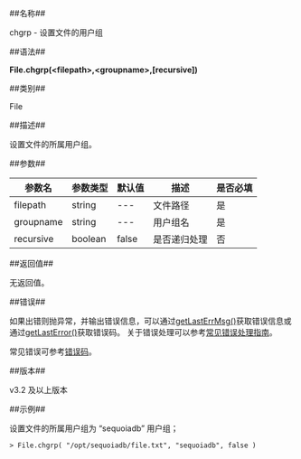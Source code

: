 ##名称##

chgrp - 设置文件的用户组

##语法##

**File.chgrp(\<filepath\>,\<groupname\>,[recursive])**

##类别##

File

##描述##

设置文件的所属用户组。

##参数##

| 参数名    | 参数类型 | 默认值 | 描述         | 是否必填 |
| --------- | -------- | ------ | ------------ | -------- |
| filepath  | string   | ---    | 文件路径     | 是       |
| groupname | string   | ---    | 用户组名     | 是       |
| recursive | boolean  | false  | 是否递归处理 | 否       |

##返回值##

无返回值。

##错误##

如果出错则抛异常，并输出错误信息，可以通过[getLastErrMsg()](manual/Manual/Sequoiadb_Command/Global/getLastErrMsg.md)获取错误信息或通过[getLastError()](manual/Manual/Sequoiadb_Command/Global/getLastError.md)获取错误码。
关于错误处理可以参考[常见错误处理指南](manual/FAQ/faq_sdb.md)。

常见错误可参考[错误码](manual/Manual/Sequoiadb_error_code.md)。

##版本##

v3.2 及以上版本

##示例##

设置文件的所属用户组为 “sequoiadb” 用户组；

```lang-javascript
> File.chgrp( "/opt/sequoiadb/file.txt", "sequoiadb", false )
```